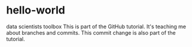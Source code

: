 # hello-world
data scientists toolbox
This is part of the GitHub tutorial. It's teaching me about branches and commits.
This commit change is also part of the tutorial.
